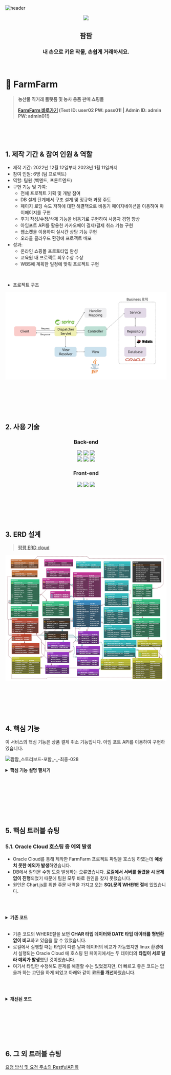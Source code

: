 ![header](https://capsule-render.vercel.app/api?type=Slice&color=auto&height=150&section=header)

<div align="center">
<img width="20%" src="https://user-images.githubusercontent.com/110653581/211257489-34757022-4c71-443f-afe7-94d240788288.png" />
<h2>팜팜</h2>
<h3>내 손으로 키운 작물, 손쉽게 거래하세요.</h3>
</div>
  <br>



# :pushpin: FarmFarm
> **농산물 직거래 플랫폼 및 농사 용품 판매 쇼핑몰**
> 
> **[FarmFarm 바로가기](http://129.154.53.250:8080) (Test ID: user02 PW: pass01! | Admin ID: admin PW: admin01!)**

</br></br></br>

## 1. 제작 기간 & 참여 인원 & 역할
- 제작 기간: 2022년 12월 12일부터 2023년 1월 11일까지
- 참여 인원: 6명 (팀 프로젝트)
- 역할: 팀원 (백엔드, 프론트엔드)
- 구현 기능 및 기여:
	- 전체 프로젝트 기획 및 개발 참여
	- DB 설계 단계에서 구조 설계 및 정규화 과정 주도
	- 페이지 로딩 속도 저하에 대한 해결책으로 비동기 페이지네이션을 이용하여 마이페이지를 구현
	- 후기 작성/수정/삭제 기능을 비동기로 구현하여 사용자 경험 향상
	- 아임포트 API를 활용한 카카오페이 결제/결제 취소 기능 구현
	- 웹소켓을 이용하여 실시간 상담 기능 구현
	- 오라클 클라우드 환경에 프로젝트 배포
- 성과:
	- 온라인 쇼핑몰 프로토타입 완성
	- 교육원 내 프로젝트 최우수상 수상
	- WBS에 계획한 일정에 맞춰 프로젝트 구현

</br>

-  프로젝트 구조
<img src="/project.png" />
	
</br></br></br></br>
</br>

## 2. 사용 기술

<div align="center">
  
### **Back-end**
<img src="https://img.shields.io/badge/Java11-007396?style=for-the-badge&logo=java&logoColor=white"> 
  <img src="https://img.shields.io/badge/Spring5.3.14-6DB33F?style=for-the-badge&logo=spring&logoColor=white">
  <img src="https://img.shields.io/badge/Oracle21C-F80000?style=for-the-badge&logo=oracle&logoColor=white">
  <br>
  <img src="https://img.shields.io/badge/Apache Tomcat9.0-F8DC75?style=for-the-badge&logo=apachetomcat&logoColor=white">
    <img src="https://img.shields.io/badge/Apache Maven-C71A36?style=for-the-badge&logo=ApacheMaven&logoColor=white">
    <img src="https://img.shields.io/badge/Spring Sequrity-6DB33F?style=for-the-badge&logo=SpringSecurity&logoColor=white">

### **Front-end**
  <img src="https://img.shields.io/badge/html5-E34F26?style=for-the-badge&logo=html5&logoColor=white"> 
  <img src="https://img.shields.io/badge/css-1572B6?style=for-the-badge&logo=css3&logoColor=white"> 
  <img src="https://img.shields.io/badge/javascript-F7DF1E?style=for-the-badge&logo=javascript&logoColor=black"> 

</div>

</br></br></br></br></br>

## 3. ERD 설계
> [팜팜 ERD cloud ](https://www.erdcloud.com/d/xpKBdcyyrs6Ef2k9F)
<img src="/FarmFarm ERD-min.png" />

</br></br></br></br></br>

## 4. 핵심 기능


이 서비스의 핵심 기능은 상품 결제 취소 기능입니다. 아임 포트 API를 이용하여 구현하였습니다.

![팜팜_스토리보드-포함_-_-최종-028](https://user-images.githubusercontent.com/101784680/221081115-cdb0b286-e471-4832-8be3-5c57b6def7d8.png)


<details>
<summary><b>핵심 기능 설명 펼치기</b></summary>
<div markdown="1">


### 4.1. 전체 흐름

<img src="/spring.png">
	
</br>

### 4.2. 사용자 요청

- 사용자는 주문 내역에서 아직 배송 되지 않은 상품에 대해서 결제 취소를 요청할 수 있습니다.
- 사용자가 결제 취소 버튼을 클릭하면 결제 취소 요청이 컨트롤러로 전송됩니다.

</br>

### 4.3. Controller

~~~java
	/** 주문 취소
	 * @param orderNo
	 * @return result
	 * @throws IOException
	 */
	@GetMapping("/order/cancel")
	@ResponseBody
	public int orderCancel(int orderNo) throws IOException {
				
//		IMP_UID가 담긴 주문 정보 조회
		Order order = service.selectImpUid(orderNo);
		
        // 아임 포트에서 token 얻어오기
		String token = service.getToken();
		System.out.println(token);
		
//		imp_uid 이용해서 환불 요청하기
		int result = service.paymentCancel(token, order);
		
        // 환불 성공 시 DB에 취소 내역 저장
		if(result > 0) {
			result = service.orderCancel(orderNo);
		}
		return result;
	}
	
~~~

- **요청 처리** 

  - Controller에서는 요청을 화면 단에서 넘어온 요청을 받고, Service 계층에 로직 처리를 위임합니다.

- **결과 응답**

  - 취소 결과가 Insert 되면 1, 실패 시 0을 반환합니다.

</br>  

### 4.4. Service

~~~java
	/* 결제 토큰 얻어오기 */
	@SuppressWarnings("unchecked")
	@Override
	public String getToken() throws IOException {

		// 아임포트에 imp_key와 imp_secret을 담은 요청 전송
		headers.setContentType(MediaType.APPLICATION_JSON);
		JSONObject body = new JSONObject();
		body.put("imp_key", "아임포트에서 제공하는 imp_key");
		body.put("imp_secret", "아임포트에서 제공하는 RESTAPI 번호");
		
		String token = null;

		try {
			// 요청 성공 시 ImpToken 객체에 res 데이터를 담음
			HttpEntity<JSONObject> entity = new HttpEntity<>(body , headers);
			ImpToken impToken = restTemplate.postForObject("https://api.iamport.kr/users/getToken", entity, ImpToken.class);
			
			// ImpToken 객체에서 token 정보만 가져오기
			token = impToken.getResponse().get("access_token").toString();
			
		} catch (Exception e) {
			e.printStackTrace();
			System.out.println("getTokenError");
		} finally {
			headers.clear();
			body.clear();
		}
		
		return token;
	}
	
~~~



- **아임 포트에서 토큰 얻어오기**

  - 아임 포트 측에 요청 정보를 전송하여 결제 취소를 위한 토큰을 얻어옵니다.

  

~~~java
	/** 아임포트에 환불 요청
	 * @throws IOException 
	 *
	 */
	@SuppressWarnings("unchecked")
	@Override
	public int paymentCancel(String token, Order order) throws IOException {
		
		// 주문 취소 정보를 담은 요청 전송
		headers.setContentType(MediaType.APPLICATION_JSON);
		headers.add("Authorization", token);
		JSONObject body = new JSONObject();
		body.put("reason", "주문 취소");
		body.put("imp_uid", order.getImpUid());
		body.put("amount", order.getOrderPrice());
		body.put("checksum", order.getOrderPrice());
		
		try {
			HttpEntity<JSONObject> entity = new HttpEntity<>(body , headers);
			ImpToken impToken = restTemplate.postForObject("https://api.iamport.kr/payments/cancel", entity, ImpToken.class);
			
			System.out.println(impToken.toString());
			return 1;
				
		} catch (Exception e) {
			e.printStackTrace();
			System.out.println("getBuyerInfo Error");
			
			throw new RuntimeException("환불 실패");
		}
		
		
	}
~~~



- **아임 포트에 결제 취소 요청**
  - 아임 포트에서 요구하는 결제 취소 정보가 담긴 요청을 전송합니다.
  - 요청 성공 시 결제 취소 정보가 담긴 데이터를 미리 만들어둔 객체에 담아주고 console에 출력해주었습니다.
  - 결제 취소가 성공하면 1을 반환하고 Repository 계층에서 DB에 취소 정보를 저장합니다.

</br>

### 4.5. Repository

~~~java
	/** 주문 취소
	 * @param orderNo
	 * @return
	 */
	public int orderCancel(int orderNo) {
		// 주문 내역에 취소 정보 업데이트
		int result = sqlSession.update("orderMapper.orderCancel", orderNo);
		
		if(result > 0) {
			// 취소할 주문의 상품 목록 조회
			List<Product> productList = sqlSession.selectList("orderMapper.cancelProductList", orderNo);
			
			// 취소한 모든 상품에 대한 취소 내역 추가
			for(Product p : productList) {
				sqlSession.insert("orderMapper.cancelHistory", p);
			}
		}
		return result;
	}
~~~



- **취소 내역 저장** :pushpin: 
  - 취소가 완료된 주문에 대하여 주문 상태를 '주문 취소'로 수정합니다.
- **주문 상품 목록 조회**
  - 취소한 주문의 상품 내역을 모두 조회해옵니다.
- **취소 내역 추가**
  - 취소한 주문의 모든 상품에 대해 주문 취소 내역을 추가합니다.
  - 트리거를 이용하여 자동으로 취소된 상품의 재고가 복귀됩니다.

</div>
</details>



</br></br></br></br></br></br></br>

## 5. 핵심 트러블 슈팅

### 5.1. Oracle Cloud 호스팅 중 예외 발생

- Oracle Cloud를 통해 제작한 FarmFarm 프로젝트 파일을 호스팅 하였는데 **예상치 못한 예외가 발생**하였습니다.
- DB에서 질의문 수행 도중 발생하는 오류였습니다. **로컬에서 서버를 돌렸을 시 문제없이 진행**되었기 때문에 팀원 모두 바로 원인을 찾지 못했습니다.
- 원인은 Chart.js를 위한 주문 내역을 가지고 오는 **SQL문의 WHERE 절**에 있었습니다.

</br></br>

<details>
<summary><b>기존 코드</b></summary>
<div markdown="1">

~~~xml
  <select id="selectOrderGraph" resultMap="graph_rm">
	  SELECT TO_CHAR(b.OD, 'MM-DD') AS ORDER_DATE
	    	 , NVL(SUM(a.cnt), 0) AS ORDER_COUNT
		FROM ( SELECT TO_CHAR(ORDER_DATE, 'YYYY-MM-DD') AS ORDER_DATE
		              ,COUNT(*) cnt
		        FROM "ORDER"
		        WHERE ORDER_DATE BETWEEN SYSDATE-31
		                             AND SYSDATE
		        GROUP BY ORDER_DATE
		        ) a
		      , (SELECT (TO_DATE(SYSDATE-30,'YY-MM-DD') + LEVEL) AS OD
				FROM dual 
				<![CDATA[CONNECT BY LEVEL <= 31]]>) b
		WHERE b.OD = a.ORDER_DATE(+)
		GROUP BY b.OD
		ORDER BY b.OD
  </select>
~~~

</div>
</details>

</br>

- 기존 코드의 WHERE절을 보면 **CHAR 타입 데이터와 DATE 타입 데이터를 형변환 없이 비교**하고 있음을 알 수 있었습니다.
- 로컬에서 실행할 때는 타입이 다른 날짜 데이터의 비교가 가능했지만 linux 환경에서 실행되는 Oracle Cloud 에 호스팅 된 페이지에서는 두 데이터의 **타입이 서로 달라 예외가 발생**했던 것이었습니다.
- 여기서 타입만 수정해도 문제를 해결할 수는 있었겠지만, 더 빠르고 좋은 코드는 없을까 하는 고민을 하게 되었고 아래와 같이 **코드를 개선**하였습니다.

</br></br>

<details>
<summary><b>개선된 코드</b></summary>
<div markdown="1">

~~~xml
  <select id="selectOrderGraph" resultMap="graph_rm">
	  <![CDATA[
		SELECT ORDER_DATE, 
            (SELECT COUNT(*) 
            FROM "ORDER" o 
            WHERE TO_CHAR(o.ORDER_DATE , 'YYYY-MM-DD') = a.ORDER_DATE) ORDER_COUNT
	 	FROM (SELECT TO_CHAR(SYSDATE - 31 + LEVEL, 'YYYY-MM-DD') ORDER_DATE 
		FROM DUAL CONNECT BY LEVEL <=31) a]]>
  </select>
~~~

</div>
</details>



</br></br></br></br></br></br>

## 6. 그 외 트러블 슈팅
[요청 방식 및 요청 주소의 RestfulAPI화](https://github.com/nanazzoo/FarmFarm/issues/1)

</br></br></br>

